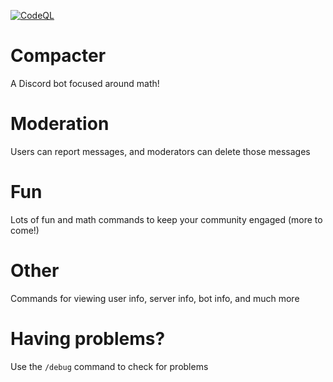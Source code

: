 [![CodeQL](https://github.com/aName2050/Compacter/actions/workflows/codeql.yml/badge.svg)](https://github.com/aName2050/Compacter/actions/workflows/codeql.yml)

# Compacter

A Discord bot focused around math!

# Moderation

Users can report messages, and moderators can delete those messages

# Fun

Lots of fun and math commands to keep your community engaged
(more to come!)

# Other

Commands for viewing user info, server info, bot info, and much more

# Having problems?

Use the `/debug` command to check for problems
